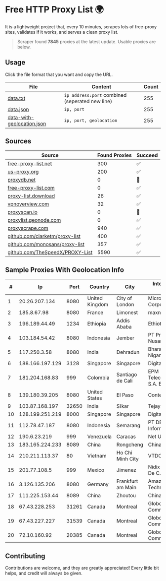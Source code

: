 
# Free HTTP Proxy List 🌍

It is a lightweight project that, every 10 minutes, scrapes lots of free-proxy sites, validates if it works, and serves a clean proxy list.


> Scraper found **7845** proxies at the latest update. Usable proxies are below.

## Usage

Click the file format that you want and copy the URL.


|File|Content|Count|
|----|-------|-----|
|[data.txt](https://raw.githubusercontent.com/themiralay/Proxy-List-World/master/data.txt)|`ip_address:port` combined (seperated new line)|255|
|[data.json](https://raw.githubusercontent.com/themiralay/Proxy-List-World/master/data.json)|`ip, port`|255|
|[data-with-geolocation.json](https://raw.githubusercontent.com/themiralay/Proxy-List-World/master/data-with-geolocation.json)|`ip, port, geolocation`|255|

## Sources

|Source|Found Proxies|Succeed|
|------|-------------|-------|
|[free-proxy-list.net](https://free-proxy-list.net)|300|✅|
|[us-proxy.org](https://www.us-proxy.org)|200|✅|
|[proxydb.net](http://proxydb.net)|0|🚫|
|[free-proxy-list.com](https://free-proxy-list.com/?page=&port=&type%5B%5D=http&type%5B%5D=https&up_time=0&search=Search)|0|✅|
|[proxy-list.download](https://www.proxy-list.download/HTTP)|26|✅|
|[vpnoverview.com](https://vpnoverview.com/privacy/anonymous-browsing/free-proxy-servers)|32|✅|
|[proxyscan.io](https://www.proxyscan.io)|0|🚫|
|[proxylist.geonode.com](https://proxylist.geonode.com/api/proxy-list?limit=300&page=1&sort_by=lastChecked&sort_type=desc&protocols=http,https)|0|✅|
|[proxyscrape.com](https://api.proxyscrape.com/v2/?request=displayproxies&protocol=http&timeout=10000&country=all&ssl=all&anonymity=all)|940|✅|
|[github.com/clarketm/proxy-list](https://raw.githubusercontent.com/clarketm/proxy-list/master/proxy-list-raw.txt)|400|✅|
|[github.com/monosans/proxy-list](https://raw.githubusercontent.com/monosans/proxy-list/main/proxies/http.txt)|357|✅|
|[github.com/TheSpeedX/PROXY-List](https://raw.githubusercontent.com/TheSpeedX/PROXY-List/master/http.txt)|5590|✅|


## Sample Proxies With Geolocation Info

|#|Ip|Port|Country|City|Internet Service Provider|
|-|--|----|-------|----|-------------------------|
|1|20.26.207.134|8080|United Kingdom|City of London|Microsoft Corporation|
|2|185.8.67.98|8080|France|Limonest|maxnod|
|3|196.189.44.49|1234|Ethiopia|Addis Ababa|Ethiotelecom|
|4|103.184.54.42|8080|Indonesia|Jember|PT Proxi Jaringan Nusantara|
|5|117.250.3.58|8080|India|Dehradun|Bharat Sanchar Nigam Ltd|
|6|188.166.197.129|3128|Singapore|Singapore|DigitalOcean, LLC|
|7|181.204.168.83|999|Colombia|Santiago de Cali|EPM Telecomunicaciones S.A. E.S.P.|
|8|139.180.39.205|8080|United States|El Paso|Conterra|
|9|103.87.168.197|32650|India|Sīkar|Tejays|
|10|128.199.251.219|8000|Singapore|Singapore|DigitalOcean, LLC|
|11|112.78.47.187|8080|Indonesia|Semarang|PT DES Teknologi Informasi|
|12|190.6.23.219|999|Venezuela|Caracas|Net Uno|
|13|183.165.224.233|8089|China|Rongcheng|Chinanet|
|14|210.211.113.37|80|Vietnam|Ho Chi Minh City|VTDC|
|15|201.77.108.5|999|Mexico|Jimenez|Nidix Networks S.a. De C.V.|
|16|3.126.135.206|8080|Germany|Frankfurt am Main|Amazon Technologies Inc.|
|17|111.225.153.44|8089|China|Zhoutou|China Telecom|
|18|67.43.228.253|31261|Canada|Montreal|GloboTech Communications|
|19|67.43.227.227|31539|Canada|Montreal|GloboTech Communications|
|20|72.10.160.92|20385|Canada|Montreal|GloboTech Communications|



## Contributing

Contributions are welcome, and they are greatly appreciated! Every
little bit helps, and credit will always be given.

